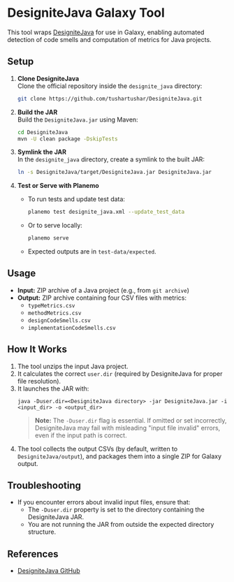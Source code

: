 # DesigniteJava Galaxy Tool

This tool wraps [DesigniteJava](https://github.com/tushartushar/DesigniteJava) for use in Galaxy, enabling automated detection of code smells and computation of metrics for Java projects.

## Setup

1. **Clone DesigniteJava**  
   Clone the official repository inside the `designite_java` directory:
   ```sh
   git clone https://github.com/tushartushar/DesigniteJava.git
   ```

2. **Build the JAR**  
   Build the `DesigniteJava.jar` using Maven:
   ```sh
   cd DesigniteJava
   mvn -U clean package -DskipTests
   ```

3. **Symlink the JAR**  
   In the `designite_java` directory, create a symlink to the built JAR:
   ```sh
   ln -s DesigniteJava/target/DesigniteJava.jar DesigniteJava.jar
   ```

4. **Test or Serve with Planemo**  
   - To run tests and update test data:
     ```sh
     planemo test designite_java.xml --update_test_data
     ```
   - Or to serve locally:
     ```sh
     planemo serve
     ```
   - Expected outputs are in `test-data/expected`.

## Usage

- **Input:** ZIP archive of a Java project (e.g., from `git archive`)
- **Output:** ZIP archive containing four CSV files with metrics:
  - `typeMetrics.csv`
  - `methodMetrics.csv`
  - `designCodeSmells.csv`
  - `implementationCodeSmells.csv`

## How It Works

1. The tool unzips the input Java project.
2. It calculates the correct `user.dir` (required by DesigniteJava for proper file resolution).
3. It launches the JAR with:
   ```
   java -Duser.dir=<DesigniteJava directory> -jar DesigniteJava.jar -i <input_dir> -o <output_dir>
   ```
   > **Note:** The `-Duser.dir` flag is essential. If omitted or set incorrectly, DesigniteJava may fail with misleading "input file invalid" errors, even if the input path is correct.
4. The tool collects the output CSVs (by default, written to `DesigniteJava/output`), and packages them into a single ZIP for Galaxy output.

## Troubleshooting

- If you encounter errors about invalid input files, ensure that:
  - The `-Duser.dir` property is set to the directory containing the DesigniteJava JAR.
  - You are not running the JAR from outside the expected directory structure.

## References

- [DesigniteJava GitHub](https://github.com/tushartushar/DesigniteJava#readme)